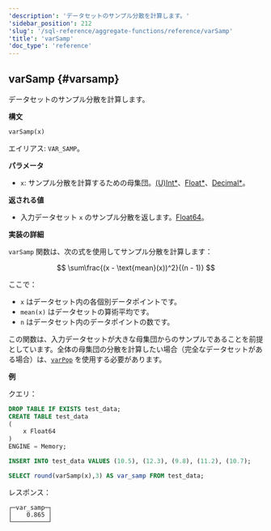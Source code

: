 ```yaml
---
'description': 'データセットのサンプル分散を計算します。'
'sidebar_position': 212
'slug': '/sql-reference/aggregate-functions/reference/varSamp'
'title': 'varSamp'
'doc_type': 'reference'
---
```


## varSamp {#varsamp}

データセットのサンプル分散を計算します。

**構文**

```sql
varSamp(x)
```

エイリアス: `VAR_SAMP`。

**パラメータ**

- `x`: サンプル分散を計算するための母集団。[(U)Int*](../../data-types/int-uint.md)、[Float*](../../data-types/float.md)、[Decimal*](../../data-types/decimal.md)。

**返される値**

- 入力データセット `x` のサンプル分散を返します。[Float64](../../data-types/float.md)。

**実装の詳細**

`varSamp` 関数は、次の式を使用してサンプル分散を計算します：

$$
\sum\frac{(x - \text{mean}(x))^2}{(n - 1)}
$$

ここで：

- `x` はデータセット内の各個別データポイントです。
- `mean(x)` はデータセットの算術平均です。
- `n` はデータセット内のデータポイントの数です。

この関数は、入力データセットが大きな母集団からのサンプルであることを前提としています。全体の母集団の分散を計算したい場合（完全なデータセットがある場合）は、[`varPop`](../reference/varpop.md) を使用する必要があります。

**例**

クエリ：

```sql
DROP TABLE IF EXISTS test_data;
CREATE TABLE test_data
(
    x Float64
)
ENGINE = Memory;

INSERT INTO test_data VALUES (10.5), (12.3), (9.8), (11.2), (10.7);

SELECT round(varSamp(x),3) AS var_samp FROM test_data;
```

レスポンス：

```response
┌─var_samp─┐
│    0.865 │
└──────────┘
```
